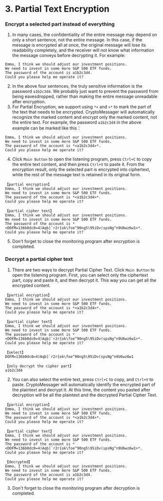 # 3. Partial Text Encryption

### Encrypt a selected part instead of everything
1. In many cases, the confidentiality of the entire message may depend on only a short sentence, not the entire message. In this case, if the message is encrypted all at once, the original message will lose its readability completely, and the receiver will not know what information the message conveys before decrypting it. For example:
```text
Emma, ​​I think we should adjust our investment positions.
We need to invest in some more S&P 500 ETF funds.
The password of the account is a1b2c3d4.
Could you please help me operate it?
```
2. In the above four sentences, the truly sensitive information is the password `a1b2c3d4`. We probably just want to prevent the password from being eavesdropped, rather than making the entire message unreadable after encryption.
3. For Partial Encryption, we support using `*<` and `>*` to mark the part of the text that needs to be encrypted. CryptoMessager will automatically recognize the marked content and encrypt only the marked content, not the entire text. For example, the password `a1b2c3d4` in the above example can be marked like this：
```text
Emma, ​​I think we should adjust our investment positions.
We need to invest in some more S&P 500 ETF funds.
The password of the account is *<a1b2c3d4>*.
Could you please help me operate it?
```
4. Click `Main Button` to open the listening program, press `Ctrl+C` to copy the entire text content, and then press `Ctrl+V` to paste it. From the encryption result, only the selected part is encrypted into ciphertext, while the rest of the message text is retained in its original form.
```text
【partial encryption】
Emma, ​​I think we should adjust our investment positions.
We need to invest in some more S&P 500 ETF funds.
The password of the account is *<a1b2c3d4>*.
Could you please help me operate it?

【partial cipher text】
Emma, I think we should adjust our investment positions.
We need to invest in some more S&P 500 ETF funds.
The password of the account is *<DOFM=136b0dc0=4)Aqb]`r2r{ok\foe^90ng5\95iDv(spsNg^n9U6wz6w1>*.
Could you please help me operate it?
```
5. Don't forget to close the monitoring program after encryption is completed.

### Decrypt a partial cipher text
1. There are two ways to decrypt Partial Cipher Text. Click `Main Button` to open the listening program. First, you can select only the ciphertext part, copy and paste it, and then decrypt it. This way you can get all the encrypted content.
```text
【partial encryption】
Emma, ​​I think we should adjust our investment positions.
We need to invest in some more S&P 500 ETF funds.
The password of the account is *<a1b2c3d4>*.
Could you please help me operate it?

【partial cipher text】
Emma, I think we should adjust our investment positions.
We need to invest in some more S&P 500 ETF funds.
The password of the account is *<DOFM=136b0dc0=4)Aqb]`r2r{ok\foe^90ng5\95iDv(spsNg^n9U6wz6w1>*.
Could you please help me operate it?

【select】
DOFM=136b0dc0=4)Aqb]`r2r{ok\foe^90ng5\95iDv(spsNg^n9U6wz6w1

【only decrypt the cipher part】
a1b2c3d4
```
2. You can also select the entire text, press `Ctrl+C` to copy, and `Ctrl+V` to paste. CryptoMessager will automatically identify the encrypted part of the plaintext and decrypt it. At this time, the content you pasted after decryption will be all the plaintext and the decrypted Partial Cipher Text.
```text
【partial encryption】
Emma, ​​I think we should adjust our investment positions.
We need to invest in some more S&P 500 ETF funds.
The password of the account is *<a1b2c3d4>*.
Could you please help me operate it?

【partial cipher text】
Emma, I think we should adjust our investment positions.
We need to invest in some more S&P 500 ETF funds.
The password of the account is *<DOFM=136b0dc0=4)Aqb]`r2r{ok\foe^90ng5\95iDv(spsNg^n9U6wz6w1>*.
Could you please help me operate it?

【decrypted】
Emma, ​​I think we should adjust our investment positions.
We need to invest in some more S&P 500 ETF funds.
The password of the account is a1b2c3d4.
Could you please help me operate it?
```
3. Don't forget to close the monitoring program after decryption is completed.
